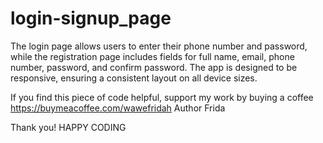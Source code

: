 # login-signup_page
 The login page allows users to enter their phone number and password, while the registration page includes fields for full name, email, phone number, password, and confirm password. The app is designed to be responsive, ensuring a consistent layout on all device sizes. 
 
 If you find this piece of code helpful, support my work by buying a coffee
 https://buymeacoffee.com/wawefridah
 Author Frida

 Thank you! HAPPY CODING

 

